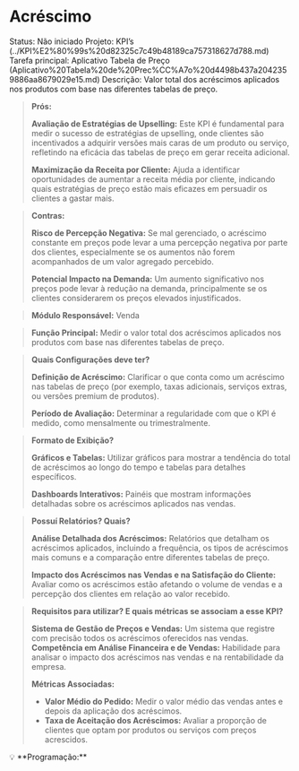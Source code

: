 # Acréscimo

Status: Não iniciado
Projeto: KPI’s (../KPI%E2%80%99s%20d82325c7c49b48189ca757318627d788.md)
Tarefa principal: Aplicativo Tabela de Preço (Aplicativo%20Tabela%20de%20Prec%CC%A7o%20d4498b437a2042359886aa8679029e15.md)
Descrição: Valor total dos acréscimos aplicados nos produtos com base nas diferentes tabelas de preço.

> **Prós:**
> 
> 
> **Avaliação de Estratégias de Upselling:** Este KPI é fundamental para medir o sucesso de estratégias de upselling, onde clientes são incentivados a adquirir versões mais caras de um produto ou serviço, refletindo na eficácia das tabelas de preço em gerar receita adicional.
> 
> **Maximização da Receita por Cliente:** Ajuda a identificar oportunidades de aumentar a receita média por cliente, indicando quais estratégias de preço estão mais eficazes em persuadir os clientes a gastar mais.
> 

> **Contras:**
> 
> 
> **Risco de Percepção Negativa:** Se mal gerenciado, o acréscimo constante em preços pode levar a uma percepção negativa por parte dos clientes, especialmente se os aumentos não forem acompanhados de um valor agregado percebido.
> 
> **Potencial Impacto na Demanda:** Um aumento significativo nos preços pode levar à redução na demanda, principalmente se os clientes considerarem os preços elevados injustificados.
> 

> **Módulo Responsável:**
Venda
> 

> **Função Principal:**
Medir o valor total dos acréscimos aplicados nos produtos com base nas diferentes tabelas de preço.
> 

> **Quais Configurações deve ter?**
> 
> 
> **Definição de Acréscimo:** Clarificar o que conta como um acréscimo nas tabelas de preço (por exemplo, taxas adicionais, serviços extras, ou versões premium de produtos).
> 
> **Período de Avaliação:** Determinar a regularidade com que o KPI é medido, como mensalmente ou trimestralmente.
> 

> **Formato de Exibição?**
> 
> 
> **Gráficos e Tabelas:** Utilizar gráficos para mostrar a tendência do total de acréscimos ao longo do tempo e tabelas para detalhes específicos.
> 
> **Dashboards Interativos:** Painéis que mostram informações detalhadas sobre os acréscimos aplicados nas vendas.
> 

> **Possuí Relatórios? Quais?**
> 
> 
> **Análise Detalhada dos Acréscimos:** Relatórios que detalham os acréscimos aplicados, incluindo a frequência, os tipos de acréscimos mais comuns e a comparação entre diferentes tabelas de preço.
> 
> **Impacto dos Acréscimos nas Vendas e na Satisfação do Cliente:** Avaliar como os acréscimos estão afetando o volume de vendas e a percepção dos clientes em relação ao valor recebido.
> 

> **Requisitos para utilizar? E quais métricas se associam a esse KPI?**
> 
> 
> **Sistema de Gestão de Preços e Vendas:** Um sistema que registre com precisão todos os acréscimos oferecidos nas vendas.
> **Competência em Análise Financeira e de Vendas:** Habilidade para analisar o impacto dos acréscimos nas vendas e na rentabilidade da empresa.
> 
> **Métricas Associadas:**
> 
> - **Valor Médio do Pedido:** Medir o valor médio das vendas antes e depois da aplicação dos acréscimos.
> - **Taxa de Aceitação dos Acréscimos:** Avaliar a proporção de clientes que optam por produtos ou serviços com preços acrescidos.

<aside>
💡 **Programação:**

</aside>